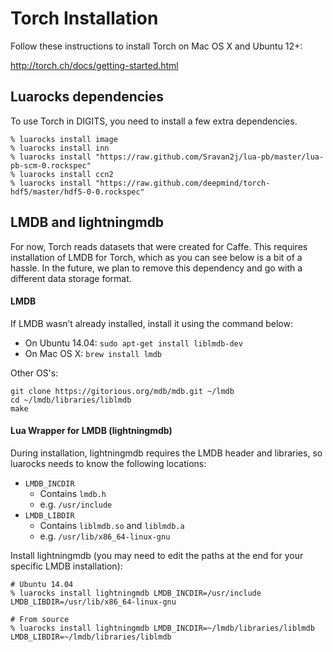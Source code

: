# Torch Installation

Follow these instructions to install Torch on Mac OS X and Ubuntu 12+:

http://torch.ch/docs/getting-started.html

## Luarocks dependencies

To use Torch in DIGITS, you need to install a few extra dependencies.

    % luarocks install image
    % luarocks install inn
    % luarocks install "https://raw.github.com/Sravan2j/lua-pb/master/lua-pb-scm-0.rockspec"
    % luarocks install ccn2
    % luarocks install "https://raw.github.com/deepmind/torch-hdf5/master/hdf5-0-0.rockspec"

## LMDB and lightningmdb

For now, Torch reads datasets that were created for Caffe. This requires installation of LMDB for Torch, which as you can see below is a bit of a hassle. In the future, we plan to remove this dependency and go with a different data storage format.

#### LMDB

If LMDB wasn’t already installed, install it using the command below:

* On Ubuntu 14.04: `sudo apt-get install liblmdb-dev`
* On Mac OS X: `brew install lmdb`

Other OS's:
```
git clone https://gitorious.org/mdb/mdb.git ~/lmdb
cd ~/lmdb/libraries/liblmdb
make
```

#### Lua Wrapper for LMDB (lightningmdb)

During installation, lightningmdb requires the LMDB header and libraries, so luarocks needs to know the following locations:

* `LMDB_INCDIR`
  * Contains `lmdb.h`
  * e.g. `/usr/include`
* `LMDB_LIBDIR`
  * Contains `liblmdb.so` and `liblmdb.a`
  * e.g. `/usr/lib/x86_64-linux-gnu`

Install lightningmdb (you may need to edit the paths at the end for your specific LMDB installation):

    # Ubuntu 14.04
    % luarocks install lightningmdb LMDB_INCDIR=/usr/include LMDB_LIBDIR=/usr/lib/x86_64-linux-gnu

    # From source
    % luarocks install lightningmdb LMDB_INCDIR=~/lmdb/libraries/liblmdb LMDB_LIBDIR=~/lmdb/libraries/liblmdb

